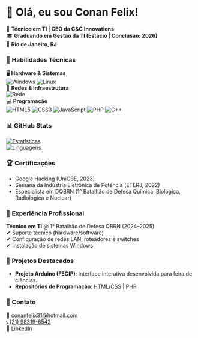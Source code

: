 # 👋 Olá, eu sou Conan Felix!  

💼 **Técnico em TI | CEO da G&C Innovations**  
🎓 **Graduando em Gestão da TI (Estácio | Conclusão: 2026)**  
📍 **Rio de Janeiro, RJ**  

### 🔧 **Habilidades Técnicas**  
🖥️ **Hardware & Sistemas**  
![Windows](https://img.shields.io/badge/Windows-0078D6?style=for-the-badge&logo=windows&logoColor=white)
![Linux](https://img.shields.io/badge/Linux-FCC624?style=for-the-badge&logo=linux&logoColor=black)  
🔌 **Redes & Infraestrutura**  
![Rede](https://img.shields.io/badge/Redes_LAN-00599C?style=for-the-badge&logo=cisco&logoColor=white)  
💻 **Programação**  
![HTML5](https://img.shields.io/badge/HTML5-E34F26?style=for-the-badge&logo=html5&logoColor=white)
![CSS3](https://img.shields.io/badge/CSS3-1572B6?style=for-the-badge&logo=css3&logoColor=white)
![JavaScript](https://img.shields.io/badge/JavaScript-F7DF1E?style=for-the-badge&logo=javascript&logoColor=black)
![PHP](https://img.shields.io/badge/PHP-777BB4?style=for-the-badge&logo=php&logoColor=white)
![C++](https://img.shields.io/badge/C++-00599C?style=for-the-badge&logo=c%2B%2B&logoColor=white)  

### 📊 **GitHub Stats**  
[![Estatísticas](https://github-readme-stats.vercel.app/api?username=ConanFelix&show_icons=true&theme=dracula&hide_border=true)](https://github.com/ConanFelix)  
[![Linguagens](https://github-readme-stats.vercel.app/api/top-langs/?username=ConanFelix&layout=compact&theme=dracula&hide_border=true)](https://github.com/ConanFelix)  

### 🏆 **Certificações**  
- Google Hacking (UniCBE, 2023)  
- Semana da Indústria Eletrônica de Potência (ETERJ, 2022)  
- Especialista em DQBRN (1° Batalhão de Defesa Química, Biológica, Radiológica e Nuclear)  

### 💼 **Experiência Profissional**  
**Técnico em TI** @ 1° Batalhão de Defesa QBRN (2024–2025)  
✔ Suporte técnico (hardware/software)  
✔ Configuração de redes LAN, roteadores e switches  
✔ Instalação de sistemas Windows  

### 🚀 **Projetos Destacados**  
- **Projeto Arduino (FECIP)**: Interface interativa desenvolvida para feira de ciências.  
- **Repositórios de Programação**: [HTML/CSS](https://github.com/ConanFelix/frontend-examples) | [PHP](https://github.com/ConanFelix/backend-examples)  

### 📩 **Contato**  
📧 [conanfelix31@hotmail.com](mailto:conanfelix31@hotmail.com)  
📞 [(21) 98319-6542](tel:+5521983196542)  
🔗 [LinkedIn](https://linkedin.com/in/conanfelix-2b6389330)  
